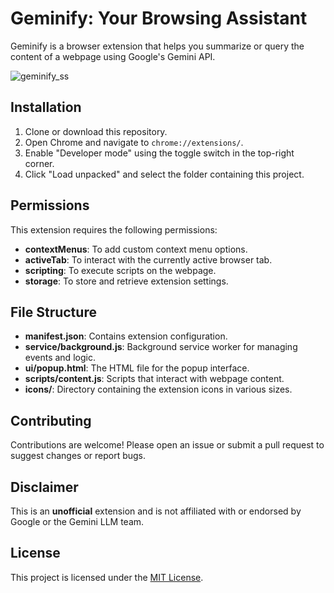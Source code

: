 # Geminify: Your Browsing Assistant

Geminify is a browser extension that helps you summarize or query the content of a webpage using Google's Gemini API.

![geminify_ss](https://github.com/user-attachments/assets/7615b151-51be-4363-8303-b45aa216ca9c)

## Installation

1. Clone or download this repository.
2. Open Chrome and navigate to `chrome://extensions/`.
3. Enable "Developer mode" using the toggle switch in the top-right corner.
4. Click "Load unpacked" and select the folder containing this project.

## Permissions

This extension requires the following permissions:

- **contextMenus**: To add custom context menu options.
- **activeTab**: To interact with the currently active browser tab.
- **scripting**: To execute scripts on the webpage.
- **storage**: To store and retrieve extension settings.

## File Structure

- **manifest.json**: Contains extension configuration.
- **service/background.js**: Background service worker for managing events and logic.
- **ui/popup.html**: The HTML file for the popup interface.
- **scripts/content.js**: Scripts that interact with webpage content.
- **icons/**: Directory containing the extension icons in various sizes.

## Contributing

Contributions are welcome! Please open an issue or submit a pull request to suggest changes or report bugs.

## Disclaimer

This is an **unofficial** extension and is not affiliated with or endorsed by Google or the Gemini LLM team.

## License

This project is licensed under the [MIT License](LICENSE).
